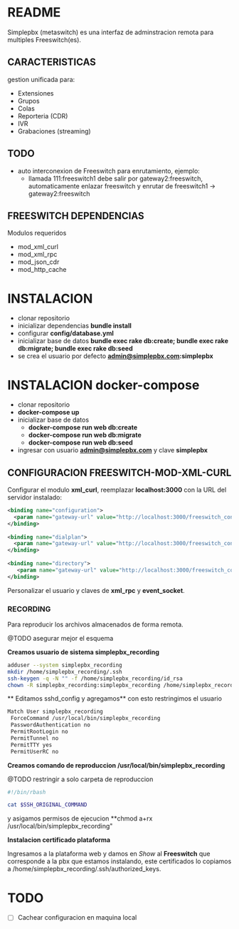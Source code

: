 # README

Simplepbx (metaswitch) es una interfaz de adminstracion remota para multiples Freeswitch(es).

## CARACTERISTICAS

gestion unificada para:

  * Extensiones
  * Grupos
  * Colas 
  * Reporteria (CDR)
  * IVR
  * Grabaciones (streaming)
  
## TODO

  * auto interconexion de Freeswitch para enrutamiento, ejemplo:
    * llamada 111:freeswitch1 debe salir por gateway2:freeswitch, automaticamente enlazar freeswitch
	  y enrutar de freeswitch1 -> gateway2:freeswitch
	  
## FREESWITCH DEPENDENCIAS

Modulos requeridos

  * mod_xml_curl
  * mod_xml_rpc
  * mod_json_cdr
  * mod_http_cache


# INSTALACION

  * clonar repositorio
  * inicializar dependencias **bundle install**
  * configurar **config/database.yml**
  * inicializar base de datos **bundle exec rake db:create; bundle exec rake db:migrate; bundle exec rake db:seed**
  * se crea el usuario por defecto **admin@simplepbx.com:simplepbx**
  
# INSTALACION docker-compose

  * clonar repositorio
  * **docker-compose up**
  * inicializar base de datos
    * **docker-compose run web db:create**
    * **docker-compose run web db:migrate**
    * **docker-compose run web db:seed**
  * ingresar con usuario **admin@simplepbx.com** y clave **simplepbx**
  
## CONFIGURACION FREESWITCH-MOD-XML-CURL

Configurar el modulo **xml_curl**, reemplazar **localhost:3000** con la URL del servidor instalado:

~~~xml
<binding name="configuration">
  <param name="gateway-url" value="http://localhost:3000/freeswitch_configurator/configuration.xml" bindings="configuration"/>
</binding>
  
<binding name="dialplan">
  <param name="gateway-url" value="http://localhost:3000/freeswitch_configurator/dialplan.xml" bindings="dialplan"/>
</binding>
  
<binding name="directory">
   <param name="gateway-url" value="http://localhost:3000/freeswitch_configurator/directory.xml" bindings="directory"/>
</binding>
~~~

Personalizar el usuario y claves de **xml_rpc** y **event_socket**.

### RECORDING

Para reproducir los archivos almacenados de forma remota.

@TODO asegurar mejor el esquema

**Creamos usuario de sistema simplepbx_recording**


~~~bash
adduser --system simplepbx_recording
mkdir /home/simplepbx_recording/.ssh
ssh-keygen -q -N "" -f /home/simplepbx_recording/id_rsa
chown -R simplepbx_recording:simplepbx_recording /home/simplepbx_recording
~~~

** Editamos sshd_config y agregamos**
con esto restringimos el usuario

~~~bash
Match User simplepbx_recording
 ForceCommand /usr/local/bin/simplepbx_recording
 PasswordAuthentication no
 PermitRootLogin no
 PermitTunnel no
 PermitTTY yes
 PermitUserRC no
~~~

**Creamos comando de reproduccion /usr/local/bin/simplepbx_recording**

@TODO restringir a solo carpeta de reproduccion
~~~bash
#!/bin/rbash

cat $SSH_ORIGINAL_COMMAND
~~~

y asigamos permisos de ejecucion **chmod a+rx /usr/local/bin/simplepbx_recording"

**Instalacion certificado plataforma**

Ingresamos a la plataforma web y damos en *Show* al **Freeswitch** que corresponde a la pbx que estamos instalando,
este certificados lo copiamos a /home/simplepbx_recording/.ssh/authorized_keys.

# TODO

- [ ] Cachear configuracion en maquina local
